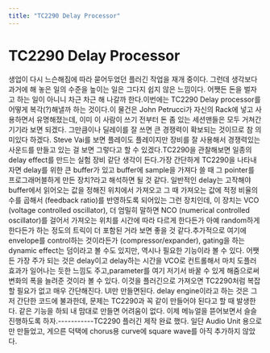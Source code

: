 ```yaml
---
title: "TC2290 Delay Processor"
---
```

# TC2290 Delay Processor

생업이 다시 느슨해짐에 따라 묻어두었던 플러긴 작업을 재개 중이다. 그런데 생각보다 과거에 해 놓은 일의 수준을 높이는 일은 그다지 쉽지 않은 느낌이다. 어쨋든 돈을 벌자고 하는 일이 아니니 차근 차근 해 나갈까 한다.이번에는 TC2290 Delay processor를 어떻게 복각(?)해낼까 하는 것이다.이 물건은 John Petrucci가 자신의 Rack에 넣고 사용하면서 유명해졌는데, 이미 이 사람이 쓰기 전부터 돈 좀 있는 세션맨들은 모두 거쳐간 기기라 보면 되겠다. 그만큼이나 딜레이를 잘 쓰면 큰 경쟁력이 확보되는 것이므로 참 의미있다 하겠다. Steve Vai를 보면 플레이도 플레이지만 장비를 잘 사용해서 경쟁력있는 사운드를 만들고 있는 걸 보면 그렇다고 할 수 있겠다.TC2290을 관찰해보면 일종의 delay effect를 만드는 실험 장비 같단 생각이 든다.가장 간단하게 TC2290을 나타내자면 delay를 위한 큰 buffer가 있고 buffer에 sample을 가져다 쓸 때 그 pointer를 프로그래머블하게 만든 장치?라고 해석하면 될 것 같다. 일반적인 delay는 고작해야 buffer에서 읽어오는 값을 정해진 위치에서 가져오고 그 때 가져오는 값에 적정 비율의 수를 곱해서 (feedback ratio)를 반영하도록 되어있는 그런 장치인데, 이 장치는 VCO (voltage controlled oscillator), 더 엄밀히 말하면 NCO (numerical controlled oscillator)를 걸어서 가져오는 위치를 시간에 따라 다르게 한다든가 아예 random하게 한다든가 하는 정도의 트릭이 더 포함된 거라 보면 좋을 것 같다.추가적으로 여기에 envelope를 control하는 것이라든가 (compressor/expander), gating을 하는 dynamic effect는 덤이라고 볼 수도 있지만, 역시나 필요한 기능이라 볼 수 있다. 어쨋든 가장 주가 되는 것은 delay이고 delay하는 시간을 VCO로 컨트롤해서 마치 도플러 효과가 일어나는 듯한 느낌도 주고,parameter를 여기 저기서 바꿀 수 있게 해줌으로써 변화의 폭을 늘려준 것이라 볼 수 있다. 이것을 플러긴으로 가져오면 TC2290처럼 복잡할 필요가 없고 매우 간단해진다. UI만 만들면된다. delay engine이라고 하는 것은 그저 간단한 코드에 불과한데, 문제는 TC2290과 꼭 같이 만들어야 된다고 할 때 발생한다. 같은 기능을 하되 내 맘대로 만들면 어려움이 없다. 이제 메뉴얼을 뜯어보면서 슬슬 진행하도록 하자.-----------TC2290 플러긴 제작 완료 했다. 일단 Audio Unit 용으로만 만들었고, 게으른 덕택에 chorus용 curve에 square wave를 아직 추가하지 않았다.

